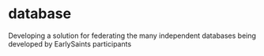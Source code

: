 # database
Developing a solution for federating the many independent databases being developed by EarlySaints participants
